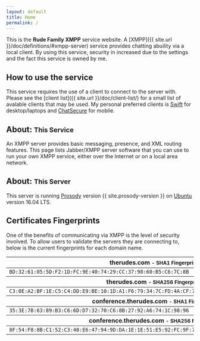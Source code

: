 ```yaml
---
layout: default
title: Home
permalink: /
---
```


This is the **Rude Family XMPP** service website.  A [XMPP]({{ site.url }}/doc/definitions/#xmpp-server) service provides chatting abuility via a local client.  By using this service, security in increased due to the settings and the fact this service is owned by me.

## How to use the service

This service requires the use of a client to connect to the server with.  Please see the [client list]({{ site.url }}/doc/client-list/) for a small list of avalable clients that may be used.  My personal preferred clients is [Swift](http://swift.im/) for desktop/laptops and [ChatSecure](https://guardianproject.info/apps/chatsecure/) for moblie.

## About: <small> This Service</small>

An XMPP server provides basic messaging, presence, and XML routing features. This page lists Jabber/XMPP server software that you can use to run your own XMPP service, either over the Internet or on a local area network.

## About: <small> This Server</small>

This server is running [Prosody](https://prosody.im) version {{ site.prosody-version }} on [Ubuntu](http://www.ubuntu.com/) version 16.04 LTS. 

## Certificates Fingerprints

One of the benefits of communicating via XMPP is the level of security involved.  To allow users to validate the servers they are connecting to, below is the current fingerprints for each domain name.

<table style="width:100%;">
        <thead>
		<tr>
			<th class="col0 leftalign">therudes.com <small> - SHA1 Fingerprint</small></th>
		</tr>
	</thead>
        <tr>
		<td class="col0"><code>BD:32:61:05:5D:F2:1D:FC:9E:40:74:29:CC:37:98:60:B5:C6:7C:8B</code></td>
	</tr>
        <thead>
		<tr>
			<th class="col0 leftalign">therudes.com <small> - SHA256 Fingerprint</small></th>
		</tr>
	</thead>
        <tr>
                <td class="col0"><code>C3:0E:A2:BF:1E:C5:C4:DD:E9:BE:10:1D:A1:F6:79:34:7C:FD:4A:CF:7F:73:22:16:CA:DC:F5:4C:59:A7:F8:1D</code></td>
        </tr>
        <thead>
        	<tr>
                	<th class="col0 leftalign">conference.therudes.com <small> - SHA1 Fingerprint</small></th>
        	</tr>
        </thead>
        <tr>
                <td class="col0"><code>35:3E:7B:63:89:B3:C6:6D:D7:32:70:C6:8B:27:92:A6:74:1C:98:96</code></td>
        </tr>
        <thead>
        	<tr>
                	<th class="col0 leftalign">conference.therudes.com <small> - SHA256 Fingerprint</small></th>
        	</tr>
        </thead>
        <tr>
                <td class="col0"><code>8F:54:F8:8B:C1:52:C3:40:E6:47:94:9D:DA:1E:1E:51:E5:92:FC:9F:79:A8:E3:2D:2E:84:1D:FC:F2:8B:7A:AD</code></td>
        </tr>
</table>
